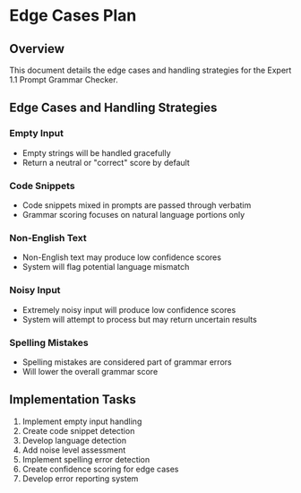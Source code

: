# Edge Cases Plan

## Overview
This document details the edge cases and handling strategies for the Expert 1.1 Prompt Grammar Checker.

## Edge Cases and Handling Strategies

### Empty Input
- Empty strings will be handled gracefully
- Return a neutral or "correct" score by default

### Code Snippets
- Code snippets mixed in prompts are passed through verbatim
- Grammar scoring focuses on natural language portions only

### Non-English Text
- Non-English text may produce low confidence scores
- System will flag potential language mismatch

### Noisy Input
- Extremely noisy input will produce low confidence scores
- System will attempt to process but may return uncertain results

### Spelling Mistakes
- Spelling mistakes are considered part of grammar errors
- Will lower the overall grammar score

## Implementation Tasks
1. Implement empty input handling
2. Create code snippet detection
3. Develop language detection
4. Add noise level assessment
5. Implement spelling error detection
6. Create confidence scoring for edge cases
7. Develop error reporting system 